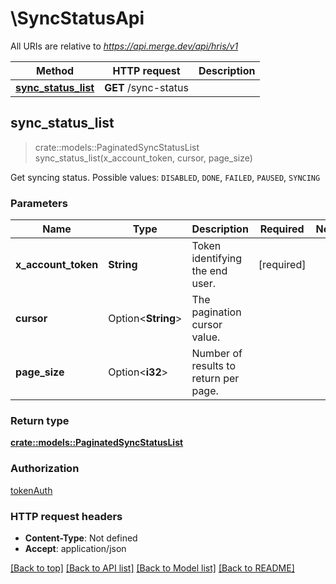 # \SyncStatusApi

All URIs are relative to *https://api.merge.dev/api/hris/v1*

Method | HTTP request | Description
------------- | ------------- | -------------
[**sync_status_list**](SyncStatusApi.md#sync_status_list) | **GET** /sync-status | 



## sync_status_list

> crate::models::PaginatedSyncStatusList sync_status_list(x_account_token, cursor, page_size)


Get syncing status. Possible values: `DISABLED`, `DONE`, `FAILED`, `PAUSED`, `SYNCING`

### Parameters


Name | Type | Description  | Required | Notes
------------- | ------------- | ------------- | ------------- | -------------
**x_account_token** | **String** | Token identifying the end user. | [required] |
**cursor** | Option<**String**> | The pagination cursor value. |  |
**page_size** | Option<**i32**> | Number of results to return per page. |  |

### Return type

[**crate::models::PaginatedSyncStatusList**](PaginatedSyncStatusList.md)

### Authorization

[tokenAuth](../README.md#tokenAuth)

### HTTP request headers

- **Content-Type**: Not defined
- **Accept**: application/json

[[Back to top]](#) [[Back to API list]](../README.md#documentation-for-api-endpoints) [[Back to Model list]](../README.md#documentation-for-models) [[Back to README]](../README.md)

